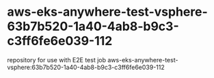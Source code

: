 # aws-eks-anywhere-test-vsphere-63b7b520-1a40-4ab8-b9c3-c3ff6fe6e039-112
repository for use with E2E test job aws-eks-anywhere-test-vsphere:63b7b520-1a40-4ab8-b9c3-c3ff6fe6e039-112

